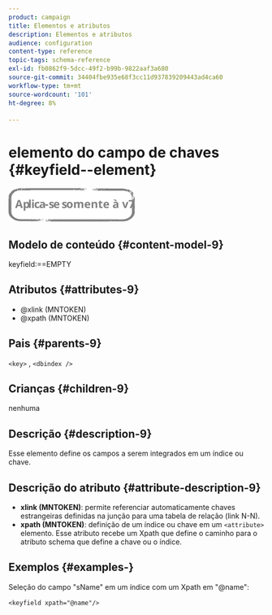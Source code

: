 ```yaml
---
product: campaign
title: Elementos e atributos
description: Elementos e atributos
audience: configuration
content-type: reference
topic-tags: schema-reference
exl-id: fb0862f9-5dcc-49f2-b99b-9822aaf3a680
source-git-commit: 34404fbe935e68f3cc11d937839209443ad4ca60
workflow-type: tm+mt
source-wordcount: '101'
ht-degree: 8%

---
```


# elemento do campo de chaves {#keyfield--element}

![](../../../assets/v7-only.svg)

## Modelo de conteúdo {#content-model-9}

keyfield:==EMPTY

## Atributos {#attributes-9}

* @xlink (MNTOKEN)
* @xpath (MNTOKEN)

## Pais {#parents-9}

`<key>`  ,  `<dbindex />`

## Crianças {#children-9}

nenhuma

## Descrição {#description-9}

Esse elemento define os campos a serem integrados em um índice ou chave.

## Descrição do atributo {#attribute-description-9}

* **xlink (MNTOKEN)**: permite referenciar automaticamente chaves estrangeiras definidas na junção para uma tabela de relação (link N-N).
* **xpath (MNTOKEN)**: definição de um índice ou chave em um `<attribute>`  elemento. Esse atributo recebe um Xpath que define o caminho para o atributo schema que define a chave ou o índice.

## Exemplos {#examples-}

Seleção do campo &quot;sName&quot; em um índice com um Xpath em &quot;@name&quot;:

```
<keyfield xpath="@name"/>
```
